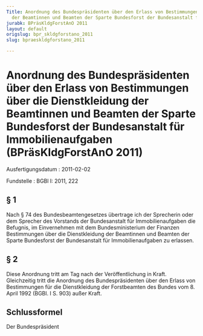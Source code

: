 ```yaml
---
Title: Anordnung des Bundespräsidenten über den Erlass von Bestimmungen über die Dienstkleidung
  der Beamtinnen und Beamten der Sparte Bundesforst der Bundesanstalt für Immobilienaufgaben
jurabk: BPräsKldgForstAnO 2011
layout: default
origslug: bpr_skldgforstano_2011
slug: bpraeskldgforstano_2011

---
```


# Anordnung des Bundespräsidenten über den Erlass von Bestimmungen über die Dienstkleidung der Beamtinnen und Beamten der Sparte Bundesforst der Bundesanstalt für Immobilienaufgaben (BPräsKldgForstAnO 2011)

Ausfertigungsdatum
:   2011-02-02

Fundstelle
:   BGBl I: 2011, 222

## § 1

Nach § 74 des Bundesbeamtengesetzes übertrage ich der Sprecherin oder
dem Sprecher des Vorstands der Bundesanstalt für Immobilienaufgaben
die Befugnis, im Einvernehmen mit dem Bundesministerium der Finanzen
Bestimmungen über die Dienstkleidung der Beamtinnen und Beamten der
Sparte Bundesforst der Bundesanstalt für Immobilienaufgaben zu
erlassen.

## § 2

Diese Anordnung tritt am Tag nach der Veröffentlichung in Kraft.
Gleichzeitig tritt die Anordnung des Bundespräsidenten über den Erlass
von Bestimmungen für die Dienstkleidung der Forstbeamten des Bundes
vom 8. April 1992 (BGBl. I S. 903) außer Kraft.

## Schlussformel

Der Bundespräsident

